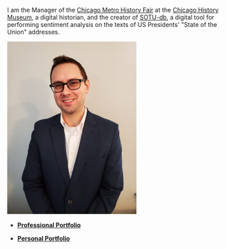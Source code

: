 <link rel="shortcut icon" type="image/x-icon" href="tm-icon.png">

I am the Manager of the [Chicago Metro History Fair](http://www.chicagohistoryfair.org) at the [Chicago History Museum](http://www.chicagohistory.org), a digital historian, and the creator of [SOTU-db](http://www.sotu-db.com), a digital tool for performing sentiment analysis on the texts of US Presidents' "State of the Union" addresses.

![headshot of Tyler Monaghan](img/biopic-400w.jpg "headshot")

* **[Professional Portfolio](professional-portfolio.md)**

* **[Personal Portfolio](personal-portfolio.md)**
